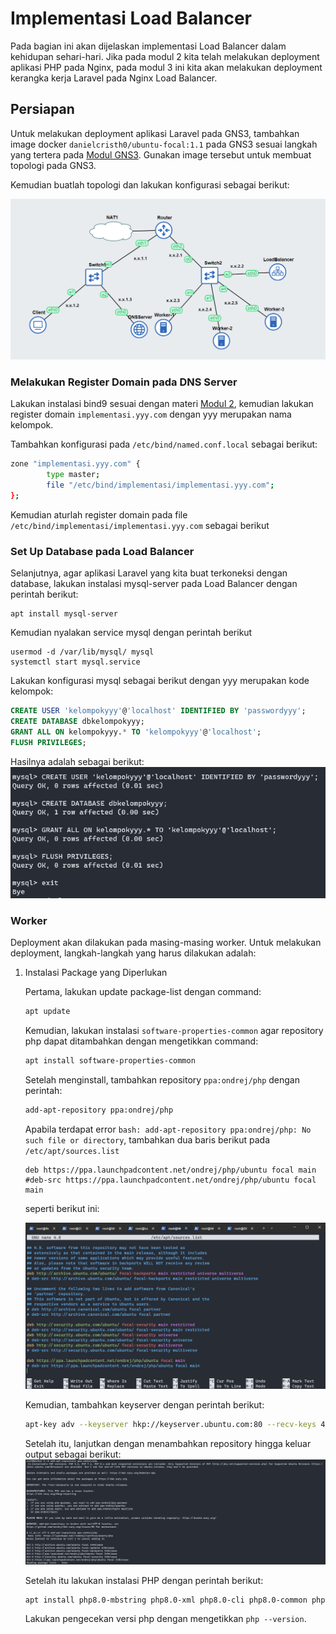 # Implementasi Load Balancer

Pada bagian ini akan dijelaskan implementasi Load Balancer dalam kehidupan sehari-hari. Jika pada modul 2 kita telah melakukan deployment aplikasi PHP pada Nginx, pada modul 3 ini kita akan melakukan deployment kerangka kerja Laravel pada Nginx Load Balancer.

## Persiapan

Untuk melakukan deployment aplikasi Laravel pada GNS3, tambahkan image docker `danielcristh0/ubuntu-focal:1.1` pada GNS3 sesuai langkah yang tertera pada [Modul GNS3](https://github.com/arsitektur-jaringan-komputer/Modul-Jarkom/tree/master/Modul-GNS3#memasukkan-image-ubuntu-ke-gns3). Gunakan image tersebut untuk membuat topologi pada GNS3.

Kemudian buatlah topologi dan lakukan konfigurasi sebagai berikut:

![topologi](assets/topologi-implementasi.png)

### Melakukan Register Domain pada DNS Server

Lakukan instalasi bind9 sesuai dengan materi [Modul 2](https://github.com/arsitektur-jaringan-komputer/Modul-Jarkom/blob/master/Modul-2/DNS/README.md#12-praktik), kemudian lakukan register domain `implementasi.yyy.com` dengan yyy merupakan nama kelompok.

Tambahkan konfigurasi pada `/etc/bind/named.conf.local` sebagai berikut:

```sh
zone "implementasi.yyy.com" {
        type master;
        file "/etc/bind/implementasi/implementasi.yyy.com";
};
```

Kemudian aturlah register domain pada file `/etc/bind/implementasi/implementasi.yyy.com` sebagai berikut

### Set Up Database pada Load Balancer

Selanjutnya, agar aplikasi Laravel yang kita buat terkoneksi dengan database, lakukan instalasi mysql-server pada Load Balancer dengan perintah berikut:
```
apt install mysql-server
```

Kemudian nyalakan service mysql dengan perintah berikut
```
usermod -d /var/lib/mysql/ mysql
systemctl start mysql.service
```

Lakukan konfigurasi mysql sebagai berikut dengan yyy merupakan kode kelompok:
```sql
CREATE USER 'kelompokyyy'@'localhost' IDENTIFIED BY 'passwordyyy';
CREATE DATABASE dbkelompokyyy;
GRANT ALL ON kelompokyyy.* TO 'kelompokyyy'@'localhost';
FLUSH PRIVILEGES;
```

Hasilnya adalah sebagai berikut:
![sql-config](assets/sql-config.png)

### Worker

Deployment akan dilakukan pada masing-masing worker. Untuk melakukan deployment, langkah-langkah yang harus dilakukan adalah:

1. Instalasi Package yang Diperlukan

    Pertama, lakukan update package-list dengan command:
    ```sh
    apt update
    ```

    Kemudian, lakukan instalasi `software-properties-common` agar repository php dapat ditambahkan dengan mengetikkan command:
    ```sh
    apt install software-properties-common
    ```

    Setelah menginstall, tambahkan repository `ppa:ondrej/php` dengan perintah:
    ```sh
    add-apt-repository ppa:ondrej/php
    ```

    Apabila terdapat error `bash: add-apt-repository ppa:ondrej/php: No such file or directory`, tambahkan dua baris berikut pada `/etc/apt/sources.list`
    ```
    deb https://ppa.launchpadcontent.net/ondrej/php/ubuntu focal main 
    #deb-src https://ppa.launchpadcontent.net/ondrej/php/ubuntu focal main 
    ```

    seperti berikut ini:

    ![source-list](assets/source-list.png)

    Kemudian, tambahkan keyserver dengan perintah berikut:
    ```sh
    apt-key adv --keyserver hkp://keyserver.ubuntu.com:80 --recv-keys 4f4ea0aae5267a6c
    ```

    Setelah itu, lanjutkan dengan menambahkan repository hingga keluar output sebagai berikut:
    ![add-repo-success](assets/add-repo-success.png)

    Setelah itu lakukan instalasi PHP dengan perintah berikut:
    ```sh
    apt install php8.0-mbstring php8.0-xml php8.0-cli php8.0-common php8.0-intl php8.0-opcache php8.0-readline php8.0-mysql php8.0-fpm composer unzip
    ```

    Lakukan pengecekan versi php dengan mengetikkan `php --version`.
